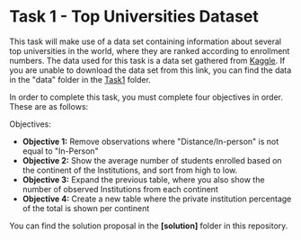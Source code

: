 # Task 1 - Top Universities Dataset

This task will make use of a data set containing information about several top universities in the world, where they are ranked according to enrollment numbers. The data used for this task is a data set gathered from [Kaggle](https://www.kaggle.com/datasets/drahulsingh/top-largest-universities). If you are unable to download the data set from this link, you can find the data in the "data" folder in the [Task1](https://github.com/sander-ed/nhh-course-help/blob/main/GUIDES/Data-Science-Academy/R-Training-Tasks/Task1-Top-Unis/data/Top-Largest-Universities.csv) folder.

In order to complete this task, you must complete four objectives in order. These are as follows:

Objectives:

- **Objective 1:** Remove observations where "Distance/In-person" is not equal to "In-Person"
- **Objective 2:** Show the average number of students enrolled based on the continent of the Institutions, and sort from high to low.
- **Objective 3:** Expand the previous table, where you also show the number of observed Institutions from each continent
- **Objective 4:** Create a new table where the private institution percentage of the total is shown per continent

You can find the solution proposal in the **[solution]** folder in this repository.
